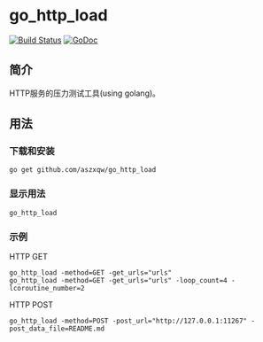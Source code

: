 # go_http_load

[![Build Status](https://travis-ci.org/aszxqw/go_http_load.svg?branch=master)](https://travis-ci.org/aszxqw/go_http_load)
[![GoDoc](https://godoc.org/github.com/aszxqw/go_http_load?status.svg)](https://godoc.org/github.com/aszxqw/go_http_load)

## 简介

HTTP服务的压力测试工具(using golang)。

## 用法

### 下载和安装

```
go get github.com/aszxqw/go_http_load
```

### 显示用法

```
go_http_load
```

### 示例

HTTP GET

```
go_http_load -method=GET -get_urls="urls"
go_http_load -method=GET -get_urls="urls" -loop_count=4 -lcoroutine_number=2
```

HTTP POST

```
go_http_load -method=POST -post_url="http://127.0.0.1:11267" -post_data_file=README.md
```

